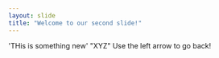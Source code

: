 ```yaml
---
layout: slide
title: "Welcome to our second slide!"
---
```

'THis is something new' "XYZ"
Use the left arrow to go back!
